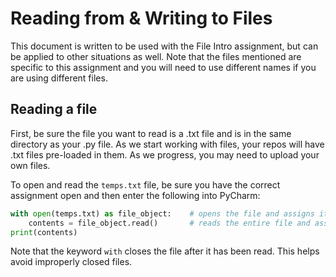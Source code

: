 # Reading from & Writing to Files
This document is written to be used with the File Intro assignment, but can be applied to other situations as well. Note that the files mentioned are specific to this assignment and you will need to use different names if
 you are using different files.
## Reading a file
First, be sure the file you want to read is a .txt file and is in the same directory as your .py file. As we start
 working with files, your repos will have .txt files pre-loaded in them. As we progress, you may need to upload your
  own files. 

To open and read the `temps.txt` file, be sure you have the correct assignment open and then enter the following into
 PyCharm:
```python
with open(temps.txt) as file_object:    # opens the file and assigns it to file_object
    contents = file_object.read()       # reads the entire file and assigns it to contents
print(contents)
```
 
Note that the keyword `with` closes the file after it has been read. This helps avoid improperly closed files.


 
